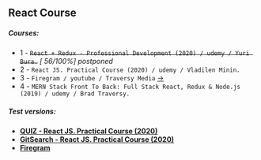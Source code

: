 
## React Course

##### Courses:

- 1 -  ~~``React + Redux - Professional Development (2020) / udemy / Yuri Bura.``~~ *[ 56/100%] postponed*
- 2 - ``React JS. Practical Course (2020) / udemy / Vladilen Minin.``
- 3 - ``Firegram / youtube / Traversy Media`` <a href="https://www.youtube.com/watch?v=vUe91uOx7R0"> → </a>
- 4 - ``MERN Stack Front To Back: Full Stack React, Redux & Node.js (2019) / udemy / Brad Traversy.``

##### Test versions:

- **<a href="https://react-quiz-dc2aa.web.app/">QUIZ - React JS. Practical Course (2020)</a>**
- **<a href="https://react-githubsearch-a40bd.web.app/">GitSearch - React JS. Practical Course (2020)</a>**
- **<a href="https://react-firegram-edd0e.web.app/">Firegram</a>**